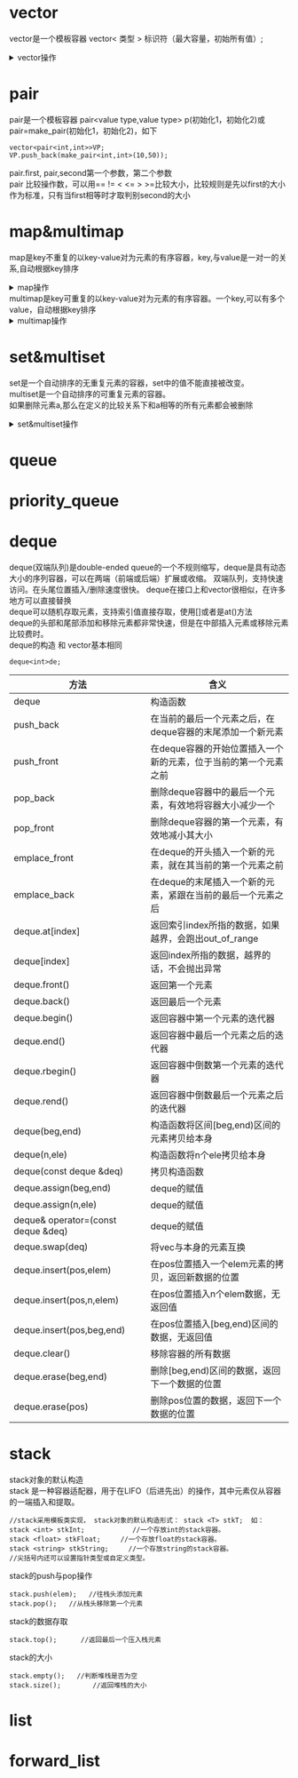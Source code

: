 # vector
vector是一个模板容器 vector< 类型 > 标识符（最大容量，初始所有值）;  
<details><summary>vector操作</summary>
  
vector<value type>::iterator it 迭代器  
vector.begin(),vector.end()  头和尾+1迭代器  
vector.front(),vector.back()  第一个和最后一个元素  
vector.at<value type>(d1,d2,...) or vector[index]  访问元素  
vector.data  第一个元素的指针  
vector.push_back(),vector.insert(position,elem) 添加元素    
vector.pop_back(),vector.erase(n or [])  删元素  
vector.swap(vector)  交换   
vector.clear()  清空  
vector.size(),vector.max_size(),vecotr.capacity(),vector.resize(),vector.reserve()  
vector.empty(),vector.shrink_to_fit()  
vector.assign(n,t) or vector.assign(const_iterator first,const_iterator last)  
</details>
  
# pair
pair是一个模板容器 pair<value type,value type> p(初始化1，初始化2)或pair=make_pair(初始化1，初始化2)，如下  
```
vector<pair<int,int>>VP;  
VP.push_back(make_pair<int,int>(10,50));  
```
pair.first, pair,second第一个参数，第二个参数  
pair 比较操作数，可以用== != < <= > >=比较大小，比较规则是先以first的大小作为标准，只有当first相等时才取判别second的大小  
# map&multimap  
map是key不重复的以key-value对为元素的有序容器，key,与value是一对一的关系,自动根据key排序  
<details><summary>map操作</summary>
  
```C++
  map<value type,value type> m;  //创建三种方式,insert，数组形式
  m.insert(pair<valuetype,valuetype>(a,b));
  m.insert(map<valuetype,valuetype>::value_type(a,b));//insert重复键值，value不被覆盖,返回插入位置迭代器和成功标识
  m.[key]=value;//赋值重复键值，value被覆盖
  map.size(),map.begin(),map.end(),map.empty(),map.rend(),map.rbegin()
  //元素个数，第一个迭代器，尾迭代器+1，是否为空，最后一个迭代器，第一个迭代器-1.
  map遍历,可以用数组形式或迭代器。
  //map<valuetype,valuetype>::iterator 或reverse_iterator，注意正向和反向迭代器区别。
  //反向迭代器从指定位置按-1的规则遍历，寄reverse_iterator++,相当于从a的位置到a-1的位置。
  map.find(),map.lower_bound(),map.upper_bound(),map.equal_range().
  //返回相应值的迭代器，未找到返回end().lower>=,upper>，equal_range返回一对迭代器pair<lower_bound,upper_bound>.
  map.erase(迭代器或key),map.clear()//erase可以删一个或连续几个,clear清空
  map.swap(map)//两个map元素全部交换
```
</details>
multimap是key可重复的以key-value对为元素的有序容器。一个key,可以有多个value，自动根据key排序  
<details><summary>multimap操作</summary>
    
```C++
  multimap<value type,value type> m;  //创建，只能用insert，不能数组形式
  m.insert(pair<valuetype,valuetype>(a,b));//insert重复键值，会被重复添加,返回插入位置迭代器和成功标识
  m.insert(multimap<valuetype,valuetype>::value_type(a,b);
  multimap.size(),multimap.begin(),multimap.end(),multimap.empty(),multimap.rend(),multimap.rbegin()
  //元素个数，第一个迭代器，尾迭代器+1，是否为空，最后一个迭代器，第一个迭代器-1.
  map遍历,只能用迭代器。
  //multimap<valuetype,valuetype>::iterator 或reverse_iterator，注意正向和反向迭代器区别。
  //反向迭代器从指定位置按-1的规则遍历，寄reverse_iterator++,相当于从a的位置到a-1的位置。
  multimap.find(),multimap.lower_bound(),multimap.upper_bound(),multimap.equal_range().
  //返回第一个相应值的迭代器，未找到返回end().lower>=,upper>，equal_range返回一对迭代器pair<lower_bound,upper_bound>.
  map.erase(迭代器或key),map.clear()//erase可以删一个或连续几个,clear清空
  map.swap(map)//两个map元素全部交换
  multi.count()//计数
```
</details>  

# set&multiset  
set是一个自动排序的无重复元素的容器，set中的值不能直接被改变。  
multiset是一个自动排序的可重复元素的容器。  
如果删除元素a,那么在定义的比较关系下和a相等的所有元素都会被删除  
<details><summary>set&multiset操作</summary>
  
set\multiset.count( a )：set能返回０或者１，multiset是有多少个返回多少个．  
Set和multiset都是引用<set>头文件,复杂度都是logn  
set.insert(),set.erase(),set.find(elem),set.begin(),set.end(),set.size(),set.max_size().set.empty(),set.clear()，set.count()  
set.lower_bound(),set.upper_bound()  同vector的相应功能  
insert(key_value); 将key_value插入到set中  
返回值是pair<set<int>::iterator,bool>，bool标志着插入是否成功，而iterator代表插入的位置，  
若key_value已经在set中，则iterator表示的key_value在set中的位置。  
inset(first,second);将定位器first到second之间的元素插入到set中，返回值是void.  
lower_bound(key_value) ，返回第一个大于等于key_value的定位器  
upper_bound(key_value)，返回第一个大于key_value的定位器  
</details>

# queue
# priority_queue
# deque 
  deque(双端队列)是double-ended queue的一个不规则缩写，deque是具有动态大小的序列容器，可以在两端（前端或后端）扩展或收缩。 
  双端队列，支持快速访问。在头尾位置插入/删除速度很快。 
  deque在接口上和vector很相似，在许多地方可以直接替换  
  deque可以随机存取元素，支持索引值直接存取，使用[]或者是at()方法  
  deque的头部和尾部添加和移除元素都非常快速，但是在中部插入元素或移除元素比较费时。  
  deque的构造 和 vector基本相同  
  ```
  deque<int>de;
  ```
  方法|含义  
  ------|---------  
  deque|构造函数   
  push_back|在当前的最后一个元素之后，在deque容器的末尾添加一个新元素  
  push_front|在deque容器的开始位置插入一个新的元素，位于当前的第一个元素之前  
  pop_back|删除deque容器中的最后一个元素，有效地将容器大小减少一个  
  pop_front|删除deque容器的第一个元素，有效地减小其大小  
  emplace_front|在deque的开头插入一个新的元素，就在其当前的第一个元素之前  
  emplace_back|在deque的末尾插入一个新的元素，紧跟在当前的最后一个元素之后  
  deque.at[index]|返回索引index所指的数据，如果越界，会跑出out_of_range   
  deque[index]|返回index所指的数据，越界的话，不会抛出异常  
  deque.front()|返回第一个元素  
  deque.back()|返回最后一个元素  
  deque.begin()|返回容器中第一个元素的迭代器  
  deque.end()|返回容器中最后一个元素之后的迭代器  
  deque.rbegin()|返回容器中倒数第一个元素的迭代器 
  deque.rend()|返回容器中倒数最后一个元素之后的迭代器  
  deque(beg,end)|构造函数将区间[beg,end)区间的元素拷贝给本身  
  deque(n,ele)|构造函数将n个ele拷贝给本身  
  deque(const deque &deq)|拷贝构造函数  
  deque.assign(beg,end)|deque的赋值   
  deque.assign(n,ele)|deque的赋值  
  deque& operator=(const deque &deq)|deque的赋值 
  deque.swap(deq)|将vec与本身的元素互换  
  deque.insert(pos,elem)|在pos位置插入一个elem元素的拷贝，返回新数据的位置  
  deque.insert(pos,n,elem)|在pos位置插入n个elem数据，无返回值  
  deque.insert(pos,beg,end)|在pos位置插入[beg,end)区间的数据，无返回值  
  deque.clear()|移除容器的所有数据  
  deque.erase(beg,end)|删除[beg,end)区间的数据，返回下一个数据的位置  
  deque.erase(pos)|删除pos位置的数据，返回下一个数据的位置  
# stack  
stack对象的默认构造  
stack 是一种容器适配器，用于在LIFO（后进先出）的操作，其中元素仅从容器的一端插入和提取。  
```
//stack采用模板类实现， stack对象的默认构造形式： stack <T> stkT;  如：
stack <int> stkInt;            //一个存放int的stack容器。
stack <float> stkFloat;     //一个存放float的stack容器。
stack <string> stkString;     //一个存放string的stack容器。             
//尖括号内还可以设置指针类型或自定义类型。
```
stack的push与pop操作  
```  
stack.push(elem);   //往栈头添加元素
stack.pop();   //从栈头移除第一个元素

```
stack的数据存取  
``` 
stack.top();      //返回最后一个压入栈元素
``` 
stack的大小  
```
stack.empty();   //判断堆栈是否为空
stack.size();        //返回堆栈的大小
```
# list  

# forward_list

